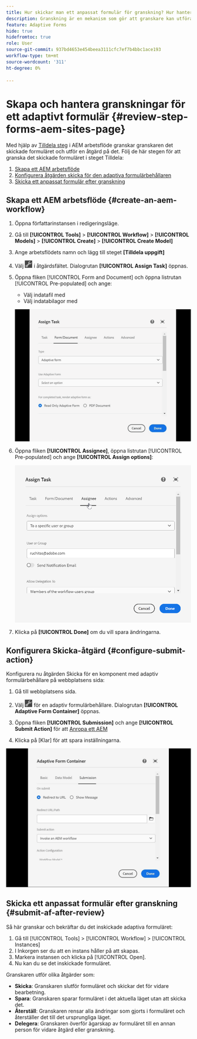 ```yaml
---
title: Hur skickar man ett anpassat formulär för granskning? Hur hanterar man granskningar för ett formulär som är anpassat?
description: Granskning är en mekanism som gör att granskare kan utföra olika uppgifter för adaptiva formulär med steget Tilldela uppgift.
feature: Adaptive Forms
hide: true
hidefromtoc: true
role: User
source-git-commit: 937bd4653e454beea3111cfc7ef7b4bbc1ace193
workflow-type: tm+mt
source-wordcount: '311'
ht-degree: 0%

---
```



# Skapa och hantera granskningar för ett adaptivt formulär {#review-step-forms-aem-sites-page}

Med hjälp av [Tilldela steg](https://experienceleague.adobe.com/docs/experience-manager-cloud-service/content/forms/create-form-centric-workflows/aem-forms-workflow-step-reference.html?lang=sv-SE#assign-task-step) i AEM arbetsflöde granskar granskaren det skickade formuläret och utför en åtgärd på det. Följ de här stegen för att granska det skickade formuläret i steget Tilldela:

1. [Skapa ett AEM arbetsflöde](#create-an-aem-workflow)
1. [Konfigurera åtgärden skicka för den adaptiva formulärbehållaren](#configure-submit-action)
1. [Skicka ett anpassat formulär efter granskning](#submit-af-after-review)

## Skapa ett AEM arbetsflöde {#create-an-aem-workflow}

1. Öppna författarinstansen i redigeringsläge.
1. Gå till **[!UICONTROL Tools]** > **[!UICONTROL Workflow]** > **[!UICONTROL Models]** > **[!UICONTROL Create]** > **[!UICONTROL Create Model]**
1. Ange arbetsflödets namn och lägg till steget **[Tilldela uppgift]**
1. Välj ![settings_icon](assets/settings_icon.png) i åtgärdsfältet. Dialogrutan **[!UICONTROL Assign Task]** öppnas.
1. Öppna fliken [!UICONTROL Form and Document] och öppna listrutan [!UICONTROL Pre-populated] och ange:

   * Välj indatafil med
   * Välj indatabilagor med

   ![Granskningssteg](/help/forms/assets/assigntask-review1.gif)

1. Öppna fliken **[!UICONTROL Assignee]**, öppna listrutan [!UICONTROL Pre-populated] och ange **[!UICONTROL Assign  options]**:

   ![Granskningssteg](/help/forms/assets/review-assignstep.png)

1. Klicka på **[!UICONTROL Done]** om du vill spara ändringarna.

## Konfigurera Skicka-åtgärd {#configure-submit-action}

Konfigurera nu åtgärden Skicka för en komponent med adaptiv formulärbehållare på webbplatsens sida:

1. Gå till webbplatsens sida.
1. Välj ![settings_icon](assets/settings_icon.png) för en adaptiv formulärbehållare. Dialogrutan **[!UICONTROL Adaptive Form Container]** öppnas.
1. Öppna fliken **[!UICONTROL Submission]** och ange **[!UICONTROL Submit Action]** för att [Anropa ett AEM](https://experienceleague.adobe.com/docs/experience-manager-cloud-service/content/forms/adaptive-forms-authoring/authoring-adaptive-forms-foundation-components/configure-submit-actions-and-metadata-submission/configuring-submit-actions.html?lang=sv-SE#invoke-an-aem-workflow)

1. Klicka på [Klar] för att spara inställningarna.

![submittab-reviewStep](/help/forms/assets/submissiontab-reviewstep.gif)

## Skicka ett anpassat formulär efter granskning {#submit-af-after-review}

Så här granskar och bekräftar du det inskickade adaptiva formuläret:

1. Gå till [!UICONTROL Tools] > [!UICONTROL Workflow] > [!UICONTROL Instances]
1. I Inkorgen ser du att en instans håller på att skapas.
1. Markera instansen och klicka på [!UICONTROL Open].
1. Nu kan du se det inskickade formuläret.

Granskaren utför olika åtgärder som:

* **Skicka**: Granskaren slutför formuläret och skickar det för vidare bearbetning.
* **Spara**: Granskaren sparar formuläret i det aktuella läget utan att skicka det.
* **Återställ**: Granskaren rensar alla ändringar som gjorts i formuläret och återställer det till det ursprungliga läget.
* **Delegera**: Granskaren överför ägarskap av formuläret till en annan person för vidare åtgärd eller granskning.
